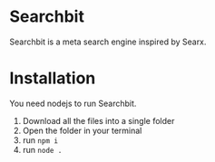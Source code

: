 # Searchbit
Searchbit is a meta search engine inspired by Searx.

# Installation
You need nodejs to run Searchbit.

1) Download all the files into a single folder
2) Open the folder in your terminal
3) run `npm i`
4) run `node .`
